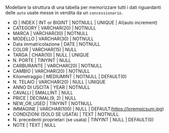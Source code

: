 Modellare la struttura di una tabella per memorizzare tutti i dati riguardanti delle `auto` usate messe in vendita da un `concessionario`.

- ID | INDEX | INT or BIGINT | NOTNULL | UNIQUE | AI(auto increment)
- CATEGORY | VARCHAR(20) | NOTNULL
- MARCA | VARCHAR(30) | NOTNULL
- MODELLO | VARCHAR(30) | NOTNULL
- Data immatricolazione | DATE | NOTNULL
- COLOR | VARCHAR(15) | NULL
- TARGA | CHAR(10) | NULL | UNIQUE
- N. PORTE | TINYINT | NULL
- CARBURANTE | VARCHAR(20) | NOTNULL
- CAMBIO | VARCHAR(20) | NOTNULL
- Kilometraggio | MEDIUMINT | NOTNULL | DEFAULT(0)
- N. TELAIO | VARCHAR(20) | NULL | UNIQUE
- ANNO DI USCITA | YEAR | NOTNULL
- CAVALLI | SMALLINT | NULL
- PRICE | DECIMAL(9, 2) | NULL 
- NEW_OR_USED | TINYINT | NOTNULL
- IMMAGINE | VARCHAR(100) | NULL | DEFAULT(https://lorempicsum.jpg)
- CONDIZIONI (SOLO SE USATA) | TEXT | NOTNULL
- N. precedenti proprietari (se usata) | TINYINT | NULL | DEFAULT(0)
- NOTE | TEXT | NULL

